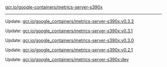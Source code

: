 [gcr.io/google-containers/metrics-server-s390x](https://hub.docker.com/r/cruse/metrics-server-s390x/tags/) 

----
Update: [gcr.io/google_containers/metrics-server-s390x:v0.3.2](https://hub.docker.com/r/cruse/metrics-server-s390x/tags/)

Update: [gcr.io/google_containers/metrics-server-s390x:v0.3.1](https://hub.docker.com/r/cruse/metrics-server-s390x/tags/)

Update: [gcr.io/google_containers/metrics-server-s390x:v0.3.0](https://hub.docker.com/r/cruse/metrics-server-s390x/tags/)

Update: [gcr.io/google_containers/metrics-server-s390x:v0.2.1](https://hub.docker.com/r/cruse/metrics-server-s390x/tags/)

Update: [gcr.io/google_containers/metrics-server-s390x:dev](https://hub.docker.com/r/cruse/metrics-server-s390x/tags/)

